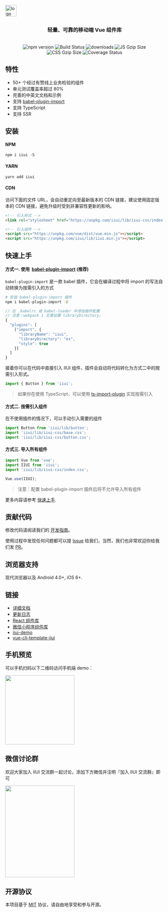 <p>
    <a href="https://github.com/youzan/"><img alt="logo" width="36px" src="https://img.yzcdn.cn/public_files/2017/02/09/e84aa8cbbf7852688c86218c1f3bbf17.png" alt="youzan">
    </a>
</p>
<p align="center">
    <!-- <img alt="logo" src="" width="120" style="margin-bottom: 10px;"> -->
</p>
<h3 align="center" style="margin: 30px 0 35px;">轻量、可靠的移动端 Vue 组件库</h3>

<p align="center">
    <img src="https://img.shields.io/npm/v/iiui.svg?style=flat" alt="npm version" />
    <img src="https://travis-ci.org/youzan/iiui.svg?branch=master" alt="Build Status" />
    <img src="https://img.shields.io/npm/dt/iiui.svg" alt="downloads" />
    <img src="http://img.badgesize.io/https://unpkg.com/iiui/lib/iiui.min.js?compression=gzip&style=flat-square&label=JS%20gzip%20size" alt="JS Gzip Size" />
    <img src="http://img.badgesize.io/https://unpkg.com/iiui/lib/iiui-css/index.css?compression=gzip&style=flat-square&label=CSS%20gzip%20size" alt="CSS Gzip Size" />
    <img src="https://img.shields.io/codecov/c/github/youzan/iiui/dev.svg" alt="Coverage Status" />
</p>

## 特性

* 50+ 个经过有赞线上业务检验的组件
* 单元测试覆盖率超过 80%
* 完善的中英文文档和示例
* 支持 [babel-plugin-import](https://github.com/ant-design/babel-plugin-import)
* 支持 TypeScript
* 支持 SSR

## 安装

#### NPM

```shell
npm i iiui -S
```

#### YARN

```shell
yarn add iiui
```

#### CDN

访问下面的文件 URL，会自动重定向至最新版本的 CDN 链接，建议使用固定版本的 CDN 链接，避免升级时受到非兼容性更新的影响。

```html
<!-- 引入样式 -->
<link rel="stylesheet" href="https://unpkg.com/iiui/lib/iiui-css/index.css">

<!-- 引入组件 -->
<script src="https://unpkg.com/vue/dist/vue.min.js"></script>
<script src="https://unpkg.com/iiui/lib/iiui.min.js"></script>
```

## 快速上手

#### 方式一. 使用  [babel-plugin-import](https://github.com/ant-design/babel-plugin-import) (推荐)

`babel-plugin-import` 是一款 babel 插件，它会在编译过程中将 import 的写法自动转换为按需引入的方式

```bash
# 安装 babel-plugin-import 插件
npm i babel-plugin-import -D
```

```js
// 在 .babelrc 或 babel-loader 中添加插件配置
// 注意：webpack 1 无需设置 libraryDirectory。
{
  "plugins": [
    ["import", {
      "libraryName": "iiui",
      "libraryDirectory": "es",
      "style": true
    }]
  ]
}
```

接着你可以在代码中直接引入 IIUI 组件，插件会自动将代码转化为方式二中的按需引入形式。

```js
import { Button } from 'iiui';
```

> 如果你在使用 TypeScript，可以使用 [ts-import-plugin](https://github.com/Brooooooklyn/ts-import-plugin) 实现按需引入

#### 方式二. 按需引入组件

在不使用插件的情况下，可以手动引入需要的组件

```js
import Button from 'iiui/lib/button';
import 'iiui/lib/iiui-css/base.css';
import 'iiui/lib/iiui-css/button.css';
```

#### 方式三. 导入所有组件

```js
import Vue from 'vue';
import IIUI from 'iiui';
import 'iiui/lib/iiui-css/index.css';

Vue.use(IIUI);
```

> 注意：配置 babel-plugin-import 插件后将不允许导入所有组件

更多内容请参考 [快速上手](https://youzan.github.io/iiui#/zh-CN/quickstart).

## 贡献代码

修改代码请阅读我们的 [开发指南](https://www.youzanyun.com/zanui/iiui#/zh-CN/contribution)。

使用过程中发现任何问题都可以提 [Issue](https://github.com/youzan/iiui/issues) 给我们，当然，我们也非常欢迎你给我们发 [PR](https://github.com/youzan/iiui/pulls)。

## 浏览器支持

现代浏览器以及 Android 4.0+, iOS 6+.

## 链接

* [详细文档](https://youzan.github.io/iiui)
* [更新日志](https://youzan.github.io/iiui#/zh-CN/changelog)
* [React 组件库](https://www.youzanyun.com/zanui/zent)
* [微信小程序组件库](https://github.com/youzan/zanui-weapp)
* [iiui-demo](https://github.com/youzan/iiui-demo)
* [vue-cli-template-iiui](https://github.com/youzan/vue-cli-template-iiui)

## 手机预览

可以手机扫码以下二维码访问手机端 demo：

<img src="https://img.yzcdn.cn/iiui/preview_qrcode_20180528.png" width="220" height="220" >

## 微信讨论群

欢迎大家加入 IIUI 交流群一起讨论，添加下方微信并注明『加入 IIUI 交流群』即可

<img src="https://img.yzcdn.cn/iiui/wechat_20180606.png" width="220" height="292" >

## 开源协议

本项目基于 [MIT](https://zh.wikipedia.org/wiki/MIT%E8%A8%B1%E5%8F%AF%E8%AD%89) 协议，请自由地享受和参与开源。
